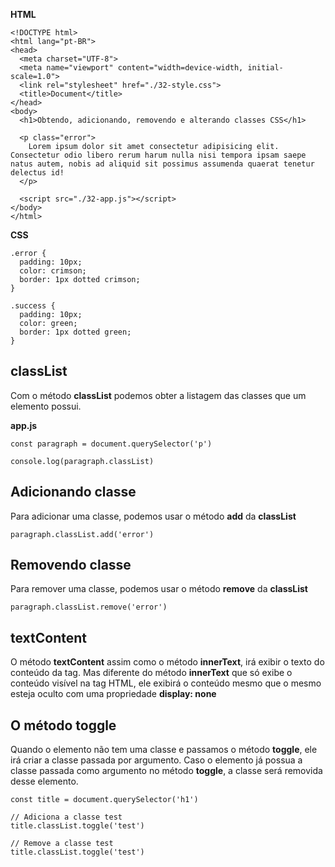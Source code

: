 **HTML**

~~~
<!DOCTYPE html>
<html lang="pt-BR">
<head>
  <meta charset="UTF-8">
  <meta name="viewport" content="width=device-width, initial-scale=1.0">
  <link rel="stylesheet" href="./32-style.css">
  <title>Document</title>
</head>
<body>
  <h1>Obtendo, adicionando, removendo e alterando classes CSS</h1>

  <p class="error">
    Lorem ipsum dolor sit amet consectetur adipisicing elit. Consectetur odio libero rerum harum nulla nisi tempora ipsam saepe natus autem, nobis ad aliquid sit possimus assumenda quaerat tenetur delectus id!
  </p>

  <script src="./32-app.js"></script>
</body>
</html>
~~~

**CSS**

~~~
.error {
  padding: 10px;
  color: crimson;
  border: 1px dotted crimson;
}

.success {
  padding: 10px;
  color: green;
  border: 1px dotted green;
}
~~~

## classList

Com o método **classList** podemos obter a listagem das classes que um elemento possui.

**app.js**
~~~
const paragraph = document.querySelector('p')

console.log(paragraph.classList)
~~~

## Adicionando classe

Para adicionar uma classe, podemos usar o método **add** da **classList**

~~~
paragraph.classList.add('error')
~~~

## Removendo classe

Para remover uma classe, podemos usar o método **remove** da **classList**

~~~
paragraph.classList.remove('error')
~~~

## textContent

O método **textContent** assim como o método **innerText**, irá exibir o texto do conteúdo da tag. Mas diferente do método **innerText** que só exibe o conteúdo visível na tag HTML, ele exibirá o conteúdo mesmo que o mesmo esteja oculto com uma propriedade **display: none**

## O método toggle

Quando o elemento não tem uma classe e passamos o método **toggle**, ele irá criar a classe passada por argumento. Caso o elemento já possua a classe passada como argumento no método **toggle**, a classe será removida desse elemento.

~~~
const title = document.querySelector('h1')

// Adiciona a classe test
title.classList.toggle('test')

// Remove a classe test
title.classList.toggle('test')


